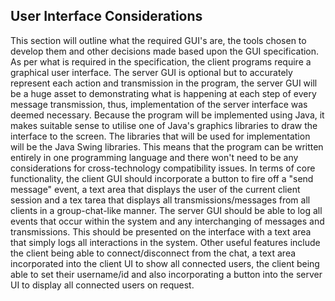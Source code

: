 ## User Interface Considerations

This section will outline what the required GUI's are, the tools chosen to develop them and other decisions made based upon the GUI specification. As per what is required in the specification, the client programs require a graphical user interface. The server GUI is optional but to accurately represent each action and transmission in the program, the server GUI will be a huge asset to demonstrating what is happening at each step of every message transmission, thus, implementation of the server interface was deemed necessary. Because the program will be implemented using Java, it makes suitable sense to utilise one of Java's graphics libraries to draw the interface to the screen. The libraries that will be used for implementation will be the Java Swing libraries. This means that the program can be written entirely in one programming language and there won't need to be any considerations for cross-technology compatibility issues. In terms of core functionality, the client GUI should incorporate a button to fire off a "send message" event, a text area that displays the user of the current client session and  a tex tarea that displays all transmissions/messages from all clients in a group-chat-like manner. The server GUI should be able to log all events that occur within the system and any interchanging of messages and transmissions. This should be presented on the interface with a text area that simply logs all interactions in the system. Other useful features include the client being able to connect/disconnect from the chat, a text area incorporated into the client UI to show all connected users, the client being able to set their username/id and also incorporating a button into the server UI to display all connected users on request.

